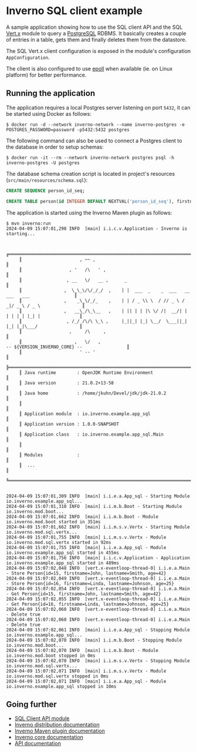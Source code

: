 [inverno-core-root-doc]: https://github.com/inverno-io/inverno-core/blob/master/doc/reference-guide.md
[inverno-dist-root]: https://github.com/inverno-io/inverno-dist
[inverno-tool-maven-plugin]: https://github.com/inverno-io/inverno-tools/blob/master/inverno-maven-plugin
[inverno-javadoc]: https://inverno.io/docs/release/api/index.html

[inverno-mod-sql]: https://github.com/inverno-io/inverno-mods/blob/master/inverno-sql/

[epoll]: https://en.wikipedia.org/wiki/Epoll
[vertx]: https://vertx.io
[postgresql]: https://www.postgresql.org/

# Inverno SQL client example

A sample application showing how to use the SQL client API and the SQL [Vert.x][vertx] module to query a [PostgreSQL][postgresql] RDBMS. It basically creates a couple of entries in a table, gets them and finally deletes them from the datastore.

The SQL Vert.x client configuration is exposed in the module's configuration `AppConfiguration`.

The client is also configured to use [epoll][epoll] when available (ie. on Linux platform) for better performance.

## Running the application

The application requires a local Postgres server listening on port `5432`, it can be started using Docker as follows:

```plaintext
$ docker run -d --network inverno-network --name inverno-postgres -e POSTGRES_PASSWORD=password -p5432:5432 postgres
```

The following command can also be used to connect a Postgres client to the database in order to setup schemas:

```plaintext
$ docker run -it --rm --network inverno-network postgres psql -h inverno-postgres -U postgres
```

The database schema creation script is located in project's resources (`src/main/resources/schema.sql`):

```sql
CREATE SEQUENCE person_id_seq;

CREATE TABLE person(id INTEGER DEFAULT NEXTVAL('person_id_seq'), firstname VARCHAR(32), lastname VARCHAR(32), age SMALLINT);
```

The application is started using the Inverno Maven plugin as follows:

```plaintext
$ mvn inverno:run
2024-04-09 15:07:01,298 INFO  [main] i.i.c.v.Application - Inverno is starting...


     ╔════════════════════════════════════════════════════════════════════════════════════════════╗
     ║                      , ~~ ,                                                                ║
     ║                  , '   /\   ' ,                                                            ║
     ║                 , __   \/   __ ,      _                                                    ║
     ║                ,  \_\_\/\/_/_/  ,    | |  ___  _    _  ___   __  ___   ___                 ║
     ║                ,    _\_\/_/_    ,    | | / _ \\ \  / // _ \ / _|/ _ \ / _ \                ║
     ║                ,   __\_/\_\__   ,    | || | | |\ \/ /|  __/| | | | | | |_| |               ║
     ║                 , /_/ /\/\ \_\ ,     |_||_| |_| \__/  \___||_| |_| |_|\___/                ║
     ║                  ,     /\     ,                                                            ║
     ║                    ,   \/   ,                                  -- ${VERSION_INVERNO_CORE} --                 ║
     ║                      ' -- '                                                                ║
     ╠════════════════════════════════════════════════════════════════════════════════════════════╣
     ║ Java runtime        : OpenJDK Runtime Environment                                          ║
     ║ Java version        : 21.0.2+13-58                                                         ║
     ║ Java home           : /home/jkuhn/Devel/jdk/jdk-21.0.2                                     ║
     ║                                                                                            ║
     ║ Application module  : io.inverno.example.app_sql                                           ║
     ║ Application version : 1.0.0-SNAPSHOT                                                       ║
     ║ Application class   : io.inverno.example.app_sql.Main                                      ║
     ║                                                                                            ║
     ║ Modules             :                                                                      ║
     ║  ...                                                                                       ║
     ╚════════════════════════════════════════════════════════════════════════════════════════════╝


2024-04-09 15:07:01,309 INFO  [main] i.i.e.a.App_sql - Starting Module io.inverno.example.app_sql...
2024-04-09 15:07:01,310 INFO  [main] i.i.m.b.Boot - Starting Module io.inverno.mod.boot...
2024-04-09 15:07:01,662 INFO  [main] i.i.m.b.Boot - Module io.inverno.mod.boot started in 351ms
2024-04-09 15:07:01,662 INFO  [main] i.i.m.s.v.Vertx - Starting Module io.inverno.mod.sql.vertx...
2024-04-09 15:07:01,755 INFO  [main] i.i.m.s.v.Vertx - Module io.inverno.mod.sql.vertx started in 92ms
2024-04-09 15:07:01,755 INFO  [main] i.i.e.a.App_sql - Module io.inverno.example.app_sql started in 455ms
2024-04-09 15:07:01,756 INFO  [main] i.i.c.v.Application - Application io.inverno.example.app_sql started in 489ms
2024-04-09 15:07:02,048 INFO  [vert.x-eventloop-thread-0] i.i.e.a.Main - Store Person{id=15, firstname=John, lastname=Smith, age=42}
2024-04-09 15:07:02,049 INFO  [vert.x-eventloop-thread-0] i.i.e.a.Main - Store Person{id=16, firstname=Linda, lastname=Johnson, age=25}
2024-04-09 15:07:02,054 INFO  [vert.x-eventloop-thread-0] i.i.e.a.Main - Get Person{id=15, firstname=John, lastname=Smith, age=42}
2024-04-09 15:07:02,055 INFO  [vert.x-eventloop-thread-0] i.i.e.a.Main - Get Person{id=16, firstname=Linda, lastname=Johnson, age=25}
2024-04-09 15:07:02,060 INFO  [vert.x-eventloop-thread-0] i.i.e.a.Main - Delete true
2024-04-09 15:07:02,060 INFO  [vert.x-eventloop-thread-0] i.i.e.a.Main - Delete true
2024-04-09 15:07:02,061 INFO  [main] i.i.e.a.App_sql - Stopping Module io.inverno.example.app_sql...
2024-04-09 15:07:02,070 INFO  [main] i.i.m.b.Boot - Stopping Module io.inverno.mod.boot...
2024-04-09 15:07:02,070 INFO  [main] i.i.m.b.Boot - Module io.inverno.mod.boot stopped in 0ms
2024-04-09 15:07:02,070 INFO  [main] i.i.m.s.v.Vertx - Stopping Module io.inverno.mod.sql.vertx...
2024-04-09 15:07:02,071 INFO  [main] i.i.m.s.v.Vertx - Module io.inverno.mod.sql.vertx stopped in 0ms
2024-04-09 15:07:02,071 INFO  [main] i.i.e.a.App_sql - Module io.inverno.example.app_sql stopped in 10ms
```

## Going further

- [SQL Client API module][inverno-mod-sql]
- [Inverno distribution documentation][inverno-dist-root]
- [Inverno Maven plugin documentation][inverno-tool-maven-plugin]
- [Inverno core documentation][inverno-core-root-doc]
- [API documentation][inverno-javadoc]

